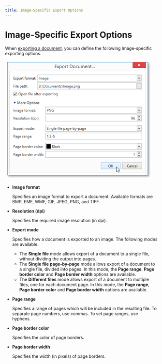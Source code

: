 ```yaml
---
title: Image-Specific Export Options
---
```

# Image-Specific Export Options
When [exporting a document](exporting.md), you can define the following Image-specific exporting options.

![EUD_WpfPrintPreview_ImageExportOptions](../../../../images/img124166.png)
* **Image format**
	
	Specifies an image format to export a document. Available formats are BMP, EMF, WMF, GIF, JPEG, PNG, and TIFF.
* **Resolution (dpi)**
	
	Specifies the required image resolution (in dpi).
* **Export mode**
	
	Specifies how a document is exported to an image. The following modes are available.
	* The **Single file** mode allows export of a document to a single file, without dividing the output into pages.
	* The **Single file page-by-page** mode allows export of a document to a single file, divided into pages. In this mode, the **Page range**, **Page border color** and **Page border width** options are available.
	* The **Different files** mode allows export of a document to multiple files, one for each document page. In this mode, the **Page range**, **Page border color** and **Page border width** options are available.
* **Page range**
	
	Specifies a range of pages which will be included in the resulting file. To separate page numbers, use commas. To set page ranges, use hyphens.
* **Page border color**
	
	Specifies the color of page borders.
* **Page border width**
	
	Specifies the width (in pixels) of page borders.